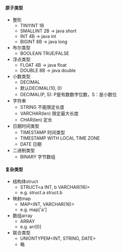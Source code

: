 #### 原子类型
* 整形
    * TINYINT 1B
    * SMALLINT 2B  -> java short
    * INT 4B  -> java int
    * BIGINT 8B  -> java long
* 布尔类型
    * BOOLEAN TRUE/FALSE
* 浮点类型
    * FLOAT  4B -> java float
    * DOUBLE 8B -> java double
* 小数类型
    * DECIMAL
    * 默认DECIMAL(10, 0)
    * DECIMAL(P, S): P是有数数字位数，S：是小数位
* 字符串
    * STRING 不能限定长度
    * VARCHAR(len) 限定最大长度
    * CHAR(len) 定长
* 日期时间类型
    * TIMESTAMP 时间类型
    * TIMESTAMP WITH LOCAL TIME ZONE
    * DATE 日期
* 二进制类型
    * BINARY 字节数组
#### 复杂类型
* 结构体struct
    * STRUCT<a INT, b VARCHAR(16)>
    * e.g. struct.a  struct.b
* 映射map
    * MAP<INT, VARCHAR(16)>
    * e.g. map['a']
* 数组array
    * ARRAY<INT>
    * e.g. arr[0]
* 联合类型
    * UNIONTYPEM<INT, STRING, DATE>
    * 略
 
